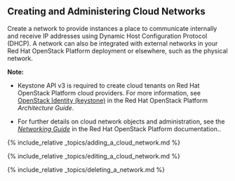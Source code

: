 ## Creating and Administering Cloud Networks

Create a network to provide instances a place to communicate internally
and receive IP addresses using Dynamic Host Configuration Protocol
(DHCP). A network can also be integrated with external networks in your
Red Hat OpenStack Platform deployment or elsewhere, such as the physical
network.

**Note:**

  - Keystone API v3 is required to create cloud tenants on Red Hat
    OpenStack Platform cloud providers. For more information, see
    [OpenStack Identity
    (keystone)](https://access.redhat.com/documentation/en-us/red_hat_openstack_platform/11/html-single/architecture_guide/#comp-identity)
    in the Red Hat OpenStack Platform *Architecture Guide*.

  - For further details on cloud network objects and administration, see
    the [*Networking
    Guide*](https://access.redhat.com/documentation/en-us/red_hat_openstack_platform/12/html-single/networking_guide/#add_an_interface)
    in the Red Hat OpenStack Platform documentation..

</div>

{% include_relative _topics/adding_a_cloud_network.md %}

{% include_relative _topics/editing_a_cloud_network.md %}

{% include_relative _topics/deleting_a_network.md %}
